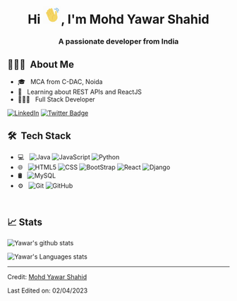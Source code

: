 <h1 align="center">Hi <img src="https://github.com/yawar1101/yawar1101/blob/master/wave-hand.gif" alt="yawar1101" width="40" height="40" />, I'm Mohd Yawar Shahid</h1>
<h3 align="center">A passionate developer from India</h3>


## 👨🏻‍💻 &nbsp;About Me 

- 🎓 &nbsp; MCA from C-DAC, Noida
- 💼 &nbsp; Learning about REST APIs and ReactJS
- 👨🏻‍💻 &nbsp; Full Stack Developer


[![LinkedIn](https://img.shields.io/badge/-Mohd%20Yawar%20Shahid-blue?style=plastic&logo=linkedin&logoColor=white&link=https://www.linkedin.com/in/yawar-shahid-3032b816b/)](https://www.linkedin.com/in/yawar-shahid-3032b816b/)
[![Twitter Badge](https://img.shields.io/badge/-@itsyawar21-1ca0f1?style=flat-square&labelColor=1ca0f1&logo=twitter&logoColor=white&link=https://twitter.com/itsyawar21)](https://twitter.com/itsyawar21)


## 🛠 &nbsp;Tech Stack

- 💻 &nbsp;
  ![Java](https://img.shields.io/badge/-Java-333333?style=flat&logo=Java&logoColor=007396)
  ![JavaScript](https://img.shields.io/badge/-JavaScript-333333?style=flat&logo=javascript)
  ![Python](https://img.shields.io/badge/-Python-333333?style=flat&logo=python)
- 🌐 &nbsp;
  ![HTML5](https://img.shields.io/badge/-HTML5-333333?style=flat&logo=HTML5)
  ![CSS](https://img.shields.io/badge/-CSS-333333?style=flat&logo=CSS3&logoColor=1572B6)
  ![BootStrap](https://img.shields.io/badge/-BootStrap-333333?style=flat&logo=bootstrap&logoColor=1572B6)
  ![React](https://img.shields.io/badge/-React-333333?style=flat&logo=react)
  ![Django](https://img.shields.io/badge/-Django-333333?style=flat&logo=django)
- 🛢 &nbsp;
  ![MySQL](https://img.shields.io/badge/-MySQL-333333?style=flat&logo=mysql)
- ⚙️ &nbsp;
  ![Git](https://img.shields.io/badge/-Git-333333?style=flat&logo=git)
  ![GitHub](https://img.shields.io/badge/-GitHub-333333?style=flat&logo=github)

<br/>

## 📈 Stats

![Yawar's github stats](https://github-readme-stats.vercel.app/api?username=yawar1101&hide=["issues"]&show_icons=true&line_height=30)

![Yawar's Languages stats](https://github-readme-stats.vercel.app/api/top-langs/?username=yawar1101&theme=buefy&layout=compact&langs_count=10)

----
Credit: [Mohd Yawar Shahid](https://github.com/yawar1101)

Last Edited on: 02/04/2023
